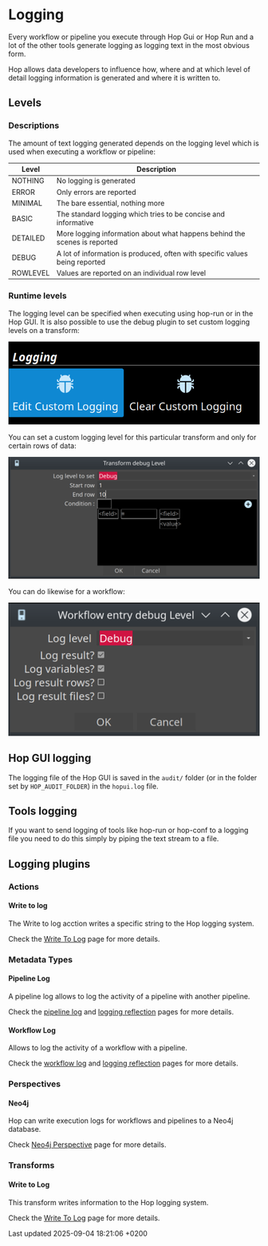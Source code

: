 <div id="header">

# Logging

</div>

<div id="content">

<div id="preamble">

<div class="sectionbody">

<div class="paragraph">

Every workflow or pipeline you execute through Hop Gui or Hop Run and a lot of the other tools generate logging as logging text in the most obvious form.

</div>

<div class="paragraph">

Hop allows data developers to influence how, where and at which level of detail logging information is generated and where it is written to.

</div>

</div>

</div>

<div class="sect1">

## Levels

<div class="sectionbody">

<div class="sect2">

### Descriptions

<div class="paragraph">

The amount of text logging generated depends on the logging level which is used when executing a workflow or pipeline:

</div>

| Level    | Description                                                                 |
| -------- | --------------------------------------------------------------------------- |
| NOTHING  | No logging is generated                                                     |
| ERROR    | Only errors are reported                                                    |
| MINIMAL  | The bare essential, nothing more                                            |
| BASIC    | The standard logging which tries to be concise and informative              |
| DETAILED | More logging information about what happens behind the scenes is reported   |
| DEBUG    | A lot of information is produced, often with specific values being reported |
| ROWLEVEL | Values are reported on an individual row level                              |

</div>

<div class="sect2">

### Runtime levels

<div class="paragraph">

The logging level can be specified when executing using hop-run or in the Hop GUI. It is also possible to use the debug plugin to set custom logging levels on a transform:

</div>

<div class="imageblock text-left">

<div class="content">

![Transform action - show logging options](/images/logging/custom-logging-actions.png)

</div>

</div>

<div class="paragraph">

You can set a custom logging level for this particular transform and only for certain rows of data:

</div>

<div class="imageblock text-left">

<div class="content">

![Setting a custom transform logging level](/images/logging/custom-transform-logging-level.png)

</div>

</div>

<div class="paragraph">

You can do likewise for a workflow:

</div>

<div class="imageblock text-left">

<div class="content">

![Setting a custom action logging level](/images/logging/custom-action-logging-level.png)

</div>

</div>

</div>

</div>

</div>

<div class="sect1">

## Hop GUI logging

<div class="sectionbody">

<div class="paragraph">

The logging file of the Hop GUI is saved in the `audit/` folder (or in the folder set by `HOP_AUDIT_FOLDER`) in the `hopui.log` file.

</div>

</div>

</div>

<div class="sect1">

## Tools logging

<div class="sectionbody">

<div class="paragraph">

If you want to send logging of tools like hop-run or hop-conf to a logging file you need to do this simply by piping the text stream to a file.

</div>

</div>

</div>

<div class="sect1">

## Logging plugins

<div class="sectionbody">

<div class="sect2">

### Actions

<div class="sect3">

#### Write to log

<div class="paragraph">

The Write to log acction writes a specific string to the Hop logging system.

</div>

<div class="paragraph">

Check the [Write To Log](../workflow/actions/writetolog.d1vO9l3mzO) page for more details.

</div>

</div>

</div>

<div class="sect2">

### Metadata Types

<div class="sect3">

#### Pipeline Log

<div class="paragraph">

A pipeline log allows to log the activity of a pipeline with another pipeline.

</div>

<div class="paragraph">

Check the [pipeline log](../metadata-types/pipeline-log.d1vO9l3mzO) and [logging reflection](../logging/logging-reflection.d1vO9l3mzO) pages for more details.

</div>

</div>

<div class="sect3">

#### Workflow Log

<div class="paragraph">

Allows to log the activity of a workflow with a pipeline.

</div>

<div class="paragraph">

Check the [workflow log](../metadata-types/workflow-log.d1vO9l3mzO) and [logging reflection](../logging/logging-reflection.d1vO9l3mzO) pages for more details.

</div>

</div>

</div>

<div class="sect2">

### Perspectives

<div class="sect3">

#### Neo4j

<div class="paragraph">

Hop can write execution logs for workflows and pipelines to a Neo4j database.

</div>

<div class="paragraph">

Check [Neo4j Perspective](../hop-gui/perspective-neo4j.d1vO9l3mzO) page for more details.

</div>

</div>

</div>

<div class="sect2">

### Transforms

<div class="sect3">

#### Write to Log

<div class="paragraph">

This transform writes information to the Hop logging system.

</div>

<div class="paragraph">

Check the [Write To Log](../pipeline/transforms/writetolog.d1vO9l3mzO) page for more details.

</div>

</div>

</div>

</div>

</div>

</div>

<div id="footer">

<div id="footer-text">

Last updated 2025-09-04 18:21:06 +0200

</div>

</div>
